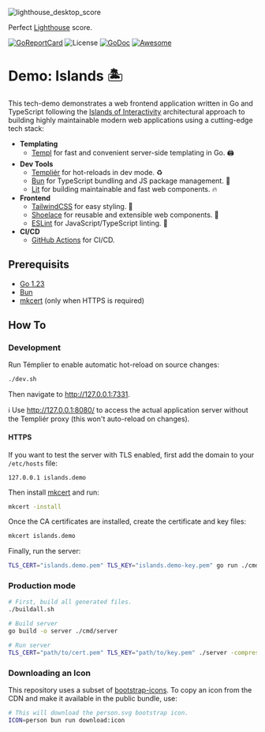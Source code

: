 ![lighthouse_desktop_score](https://github.com/user-attachments/assets/5ccea4f9-8040-4a09-8d78-8a235f3715d8)

Perfect [Lighthouse](https://developer.chrome.com/docs/lighthouse) score.

[![GoReportCard](https://goreportcard.com/badge/github.com/romshark/demo-islands)](https://goreportcard.com/report/github.com/romshark/demo-islands)
![License](https://img.shields.io/github/license/romshark/demo-islands)
[![GoDoc](https://godoc.org/github.com/romshark/demo-islands?status.svg)](https://pkg.go.dev/github.com/romshark/demo-islands)
[![Awesome](https://awesome.re/badge.svg)](https://github.com/templ-go/awesome-templ)

# Demo: Islands 🏝️

This tech-demo demonstrates a web frontend application written in Go and TypeScript
following the
[Islands of Interactivity](https://www.patterns.dev/vanilla/islands-architecture/)
architectural approach to building highly maintainable modern web applications using
a cutting-edge tech stack:

- **Templating**
  - [Templ](https://github.com/a-h/templ) for fast and convenient
    server-side templating in Go. 🖨️
- **Dev Tools**
  - [Templiér](https://github.com/romshark/templier) for hot-reloads in dev mode. ♻️
  - [Bun](https://bun.sh/) for TypeScript bundling and JS package management. 🍞
  - [Lit](https://lit.dev/) for building maintainable and fast web components. 🔥
- **Frontend**
  - [TailwindCSS](https://tailwindcss.com/) for easy styling. 💅
  - [Shoelace](https://shoelace.style/) for reusable and extensible web components. 👟
  - [ESLint](https://eslint.org/) for JavaScript/TypeScript linting. 🔎
- **CI/CD**
  - [GitHub Actions](https://github.com/features/actions) for CI/CD.

## Prerequisits

- [Go 1.23](https://go.dev/doc/install)
- [Bun](https://bun.sh/)
- [mkcert](https://github.com/FiloSottile/mkcert) (only when HTTPS is required)

## How To

### Development

Run Témplier to enable automatic hot-reload on source changes:

```sh
./dev.sh
```

Then navigate to http://127.0.0.1:7331.

ℹ️ Use http://127.0.0.1:8080/ to access the actual application server without
the Templiér proxy (this won't auto-reload on changes).

#### HTTPS

If you want to test the server with TLS enabled,
first add the domain to your `/etc/hosts` file:

```
127.0.0.1 islands.demo
```

Then install [mkcert](https://github.com/FiloSottile/mkcert) and run:

```sh
mkcert -install
```

Once the CA certificates are installed, create the certificate and key files:

```sh
mkcert islands.demo
```

Finally, run the server:

```sh
TLS_CERT="islands.demo.pem" TLS_KEY="islands.demo-key.pem" go run ./cmd/server -host islands.demo:8080
```

### Production mode

```sh
# First, build all generated files.
./buildall.sh

# Build server
go build -o server ./cmd/server

# Run server
TLS_CERT="path/to/cert.pem" TLS_KEY="path/to/key.pem" ./server -compress -host hostaddr
```

### Downloading an Icon

This repository uses a subset of
[bootstrap-icons](https://cdn.jsdelivr.net/npm/bootstrap-icons@1.11.3/icons/).
To copy an icon from the CDN and make it available in the public bundle,
use:

```sh
# This will download the person.svg bootstrap icon.
ICON=person bun run download:icon
```
